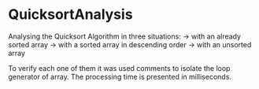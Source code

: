 # QuicksortAnalysis


Analysing the Quicksort Algorithm in three situations:
-> with an already sorted array
-> with a sorted array in descending order
-> with an unsorted array

To verify each one of them it was used comments to isolate the loop generator of array.
The processing time is presented in milliseconds.
